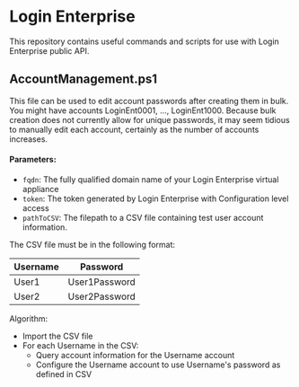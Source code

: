 # Login Enterprise

This repository contains useful commands and scripts for use with Login Enterprise public API. 

## AccountManagement.ps1 

This file can be used to edit account passwords after creating them in bulk. You might have accounts LoginEnt0001, ..., LoginEnt1000. Because bulk creation does not currently allow for unique passwords, it may seem tidious to manually edit each account, certainly as the number of accounts increases. 

#### Parameters:
* ```fqdn```: The fully qualified domain name of your Login Enterprise virtual appliance
* ```token```: The token generated by Login Enterprise with Configuration level access
* ```pathToCSV```: The filepath to a CSV file containing test user account information. 

The CSV file must be in the following format:

| Username    | Password            |
| ----------- | ------------------- |
| User1       | User1Password       |
| User2       | User2Password       |

Algorithm:
* Import the CSV file
* For each Username in the CSV:
   * Query account information for the Username account
   * Configure the Username account to use Username's password as defined in CSV
